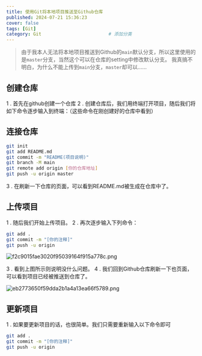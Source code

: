 ```yaml
---
title: 使用Git将本地项目推送至Github仓库
published: 2024-07-21 15:36:23
cover: false
tags: [Git]
category: Git                         # 添加分类
---
```


> 由于我本人无法将本地项目推送到Github的`main`默认分支，所以这里使用的是`master`分支，当然这个可以在仓库的setting中修改默认分支。
> 我真搞不明白，为什么不能上传到`main`分支，`master`却可以……


## 创建仓库

1 . 首先在github创建一个仓库
2 . 创建仓库后，我们用终端打开项目，随后我们将如下命令逐步输入到终端：（这些命令在刚创建好的仓库中看到）
## 连接仓库
```bash
git init
git add README.md
git commit -m "README(项目说明)"
git branch -M main
git remote add origin [你的仓库地址]
git push -u origin master
```
3 . 在刷新一下仓库的页面，可以看到README.md被生成在仓库中了。

## 上传项目
1 . 随后我们开始上传项目。
2 . 再次逐步输入下列命令：

```bash
git add .
git commit -m "[你的注释]"
git push -u origin
```

![f2c9015fae3020f95039164f915a778c.png](https://s2.loli.net/2024/07/21/xVwlIKUTCNm2FGp.png)

3 . 看到上图所示则说明没什么问题。
4 . 我们回到Github仓库刷新一下也页面，可以看到项目已经被推送到仓库了。

![eb2773650f59dda2b1a4a13ea66f5789.png](https://s2.loli.net/2024/07/21/k1XdxwI658uFbQW.png)

## 更新项目
1 . 如果要更新项目的话，也很简单。我们只需要重新输入以下命令即可

```bash
git add .
git commit -m "[你的注释]"
git push -u origin
```
